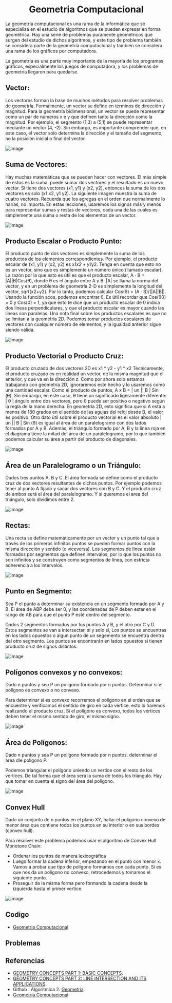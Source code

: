 <h1 align="center"> Geometria Computacional </h1>

La geometría computacional es una rama de la informática que se especializa en el estudio de algoritmos que se pueden expresar en forma geométrica. Hay una serie de problemas puramente geométricos que surgen del estudio de dichos algoritmos, y este tipo de problema también se considera parte de la geometría computacional y también se considera una rama de los gráficos por computadora.

La geometría es una parte muy importante de la mayoría de los programas gráficos, especialmente los juegos de computadora, y los problemas de geometría llegaron para quedarse.

## Vector:

Los vectores forman la base de muchos métodos para resolver problemas de geometría. Formalmente, un vector se define en términos de dirección y magnitud. Para la geometría bidimensional, un vector se puede representar como un par de números x e y que definen tanto la dirección como la magnitud. Por ejemplo, el segmento (1,3) a (5,1) se puede representar mediante un vector (4, -2). Sin embargo, es importante comprender que, en este caso, el vector solo determina la dirección y el tamaño del segmento, no la posición inicial o final del vector.

![image](https://user-images.githubusercontent.com/97768733/199876145-2a46eae6-7dd0-41e5-a7d6-6e625d1ada25.png)

## Suma de Vectores:

Hay muchas matemáticas que se pueden hacer con vectores. El más simple de estos es la suma: puede sumar dos vectores y el resultado es un nuevo vector. Si tiene dos vectores (x1, y1) y (x2, y2), entonces la suma de los dos vectores es solo (x1 x2, y1 y2). La siguiente imagen muestra la suma de cuatro vectores. Recuerda que los agregas en el orden que normalmente lo harías, no importa. En estas lecciones, usaremos los signos más y menos para representar sumas y restas de vectores, cada una de las cuales es simplemente una suma o resta de los elementos de un vector.

![image](https://user-images.githubusercontent.com/97768733/199876516-12670468-c82f-43df-8cf2-bac9a68dc05e.png)

## Producto Escalar o Producto Punto:

El producto punto de dos vectores es simplemente la suma de los productos de los elementos correspondientes. Por ejemplo, el producto escalar de (x1, y1) y (x2, y2) es x1*x2 + y1*y2. Tenga en cuenta que esto no es un vector, sino que es simplemente un número único (llamado escalar). La razón por la que esto es útil es que el producto escalar, A ⋅ B = |A||B|Cos(θ), donde θ es el ángulo entre A y B. |A| se llama la norma del vector, y en un problema de geometría 2-D es simplemente la longitud del vector, sqrt(x2+y2). Por lo tanto, podemos calcular Cos(θ) = (A ⋅ B)/(|A||B|). Usando la función acos, podemos encontrar θ. Es útil recordar que Cos(90) = 0 y Cos(0) = 1, ya que esto te dice que un producto escalar de 0 indica dos líneas perpendiculares, y que el producto escalar es mayor cuando las líneas son paralelas. Una nota final sobre los productos escalares es que no se limitan a la geometría 2D. Podemos tomar productos escalares de vectores con cualquier número de elementos, y la igualdad anterior sigue siendo válida.

![image](https://user-images.githubusercontent.com/97768733/199876992-2de86fdd-c05c-459f-859e-6c23cd4ba793.png)

## Producto Vectorial o Producto Cruz:

El producto cruzado de dos vectores 2D es x1 * y2 - y1 * x2 Técnicamente, el producto cruzado es en realidad un vector, de la misma magnitud que el anterior, y que va en la dirección z. Como por ahora solo estamos trabajando con geometría 2D, ignoraremos este hecho y lo usaremos como una cantidad escalar. Como el producto de puntos, A x B = | un || B | Sin (θ). Sin embargo, en este caso, θ tiene un significado ligeramente diferente: | θ | ángulo entre dos vectores, pero θ puede ser positivo o negativo según la regla de la mano derecha. En geometría 2D, esto significa que si A está a menos de 180 grados en el sentido de las agujas del reloj desde B, el valor es positivo. Otro dato útil sobre el producto vectorial es el valor absoluto | un || B | Sin (θ) es igual al área de un paralelogramo con dos lados formados por A y B. Además, el triángulo formado por A, B y la línea roja en el diagrama tiene la mitad del área de un paralelogramo, por lo que también podemos calcular su área a partir del producto de diagonales.

![image](https://user-images.githubusercontent.com/97768733/200006525-39adae1b-98d8-49df-adbe-b951c41de7fe.png)

## Área de un Paralelogramo o un Triángulo:

Dados tres puntos A, B y C. El área formada se define como el producto cruz de dos vectores resultantes de dichos puntos. Por ejemplo podemos tener al punto A fijado y sacar dos vectores con B y C. Y el producto cruz de ambos será el área del paralelogramo. Y si queremos el area del triángulo, solo dividimos entre 2.

![image](https://user-images.githubusercontent.com/97768733/200011029-90f86521-6210-4a96-a562-2a98c5c8f457.png)

## Rectas:

Una recta se define matemáticamente por un vector y un punto tal que a través de los primeros infinitos puntos se pueden formar puntos con la misma dirección y sentido (o viceversa). Los segmentos de línea están formados por segmentos que definen intervalos, por lo que los puntos no son infinitos y se construyen como segmentos de línea, con estricta adherencia a los intervalos.

![image](https://user-images.githubusercontent.com/97768733/200012778-db02892f-fa7e-4420-9331-fe87cb789f3a.png)

## Punto en Segmento:

Sea P el punto a determinar su existencia en un segmento formado por A y B. El área de ABP debe ser 0, y las coordenadas de P deben estar en el rango de AB para que el punto P esté dentro del segmento.


Dados 2 segmentos formados por los puntos A y B, y el otro por C y D. Estos segmentos se van a intersectar, sí y solo sí, Los puntos se encuentras en los lados opuestos o algun punto de un segemento se encuentra dentro del otro segmento. Los puntos se encontrarán en lados opuestos si tienen producto cruz de signos distintos.

![image](https://user-images.githubusercontent.com/97768733/200017196-4935ad6e-364a-40a6-be6b-32d4b26df2a8.png)


## Polígonos convexos y no convexos:

Dado n puntos y sea P un polígono formado por n puntos. Determinar si el polígono es convexo o no convexo.

Para determinar si es convexo recorremos el polígono en el orden que se encuentre y verificamos el sentido de giro en cada vértice, esto lo haremos realizando el producto cruz. Si el polígono es convexo, todos los vértices deben tener el mismo sentido de giro, el mismo signo.

![image](https://user-images.githubusercontent.com/97768733/200020198-a8fc6450-2859-4192-a92e-832411961db8.png)

## Área de Polígonos:

Dado n puntos y sea P un polígono formado por n puntos. determinar el área dle polígono P.

Podemos triangular el polígono uniendo un vertice con el resto de los vertices. De tal forma que el área será la suma de todos los triángulo. Hay que tomar en cuenta el signo del área del polígono.

![image](https://user-images.githubusercontent.com/97768733/200050642-6b2801dd-85d6-4035-9422-04b9d482dbb8.png)

## Convex Hull

Dado un conjunto de n puntos en el plano XY, hallar el polígono convexo de menor área que contiene todos los puntos en su interior o en sus bordes (convex hull).

Para resolver este problema podemos usar el algoritmo de Convex Hull Monotone Chain:

* Ordenar los puntos de manera lexicográfica
* Luego formar la cadena inferior, empezando en el punto con menor x. Vamos a probar que tipo de polígono formamos con cada punto. Si es que nos da un polígono no convexo, retrocedemos y tomamos el siguiente punto.
* Proseguir de la misma forma pero formando la cadena desde la izquierda hasta el primer vertice.

![image](https://user-images.githubusercontent.com/97768733/200052129-90e62edd-b30d-47f7-a8b7-401db4569515.png)


## Codigo

* [Geometria Computacional](https://github.com/HugoAlejandro2002/Algoritmos-y-Estructuras-de-Datos/blob/main/Algoritmos/Teoria%20de%20Grafos/Dinic/dinic.cpp)

## Problemas

## Referencias 

* [GEOMETRY CONCEPTS PART 1: BASIC CONCEPTS](https://www.topcoder.com/thrive/articles/Geometry%20Concepts%20part%201:%20Basic%20Concepts).  
* [GEOMETRY CONCEPTS PART 2: LINE INTERSECTION AND ITS APPLICATIONS](https://www.topcoder.com/thrive/articles/Geometry%20Concepts%20part%202:%20%20Line%20Intersection%20and%20its%20Applications).
* Github : Algoritmica 2. [Geometria](https://github.com/PaulLandaeta/algoritmica2/tree/master/contenido/Geometria).
* [Geometría Computacional](https://es.wikipedia.org/wiki/Geometr%C3%ADa_computacional)

